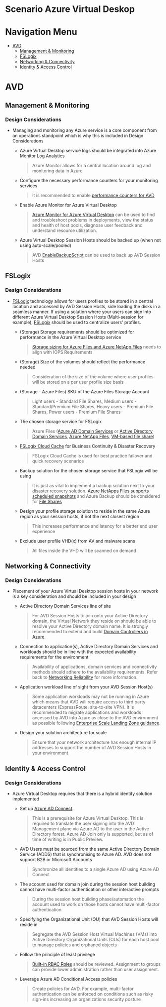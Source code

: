 # Scenario Azure Virtual Deskop

# Navigation Menu

  - [AVD](#AVD)
    - [Management &amp; Monitoring](#Management--Monitoring)
    - [FSLogix](#FSLogix)
    - [Networking &amp; Connectivity](#Networking--Connectivity)
    - [Identity &amp; Access Control](#Identity--Access-Control)
# AVD
        
## Management &amp; Monitoring
### Design Considerations
* Managing and monitoring any Azure service is a core component from an operations standpoint which is why this is included in Design Considerations
  - Azure Virtual Desktop service logs should be integrated into Azure Monitor Log Analytics
    > Azure Monitor allows for a central location around log and monitoring data in Azure
                                
                            
  - Configure the necessary performance counters for your monitoring services
    > It is recommended to enable [performance counters for AVD](https://docs.microsoft.com/azure/virtual-desktop/azure-monitor#set-up-performance-counters)
                                
                            
  - Enable Azure Monitor for Azure Virtual Desktop
    > [Azure Monitor for Azure Virtual Desktop](https://docs.microsoft.com/azure/virtual-desktop/azure-monitor) can be used to find and troubleshoot problems in deployments, view the status and health of host pools, diagnose user feedback and understand resource utilization.
                                
                            
  - Azure Virtual Desktop Session Hosts should be backed up (when not using auto-scale/pooled)
    > AVD [EnableBackupScript](https://github.com/Azure/RDS-Templates/tree/master/EnableBackupScript) can be used to back up AVD Session Hosts
                                
                            
## FSLogix
### Design Considerations
* [FSLogix](https://docs.microsoft.com/en-us/azure/architecture/example-scenario/wvd/windows-virtual-desktop-fslogix) technology allows for users profiles to be stored in a central location and accessed by AVD Session Hosts, side loading the disks in a seamless manner. If using a solution where your users can sign into different Azure Virtual Desktop Session Hosts (Multi-session for example), [FSLogix](https://docs.microsoft.com/azure/architecture/example-scenario/wvd/windows-virtual-desktop-fslogix) should be used to centralize users&#39; profiles.
  - (Storage) Storage requirements should be optimized for performance in the Azure Virtual Desktop service
    > [Storage sizing for Azure Files and Azure NetApp Files](https://docs.microsoft.com/azure/architecture/example-scenario/wvd/windows-virtual-desktop-fslogix#performance-requirements) needs to align with IOPS Requirements
                                
                            
  - (Storage) Size of the volumes should reflect the performance needed
    > Consideration of the size of the volume where user profiles will be stored on a per user profile size basis
                                
                            
  - (Storage - Azure Files) SKU of the Azure Files Storage Account
    > Light users - Standard File Shares, Medium users - Standard/Premium File Shares, Heavy users - Premium File Shares, Power users - Premium File Shares
                                
                            
  - The chosen storage service for FSLogix
    > Azure Files ([Azure AD Domain Services](https://docs.microsoft.com/azure/virtual-desktop/create-profile-container-adds) or [Active Directory Domain Services](https://docs.microsoft.com/azure/virtual-desktop/create-file-share), [Azure NetApp Files](https://docs.microsoft.com/azure/virtual-desktop/create-fslogix-profile-container), [VM-based file share](https://docs.microsoft.com/azure/virtual-desktop/create-host-pools-user-profile))
                                
                            
  - [FSLogix Cloud Cache](https://docs.microsoft.com/en-us/fslogix/cloud-cache-resiliency-availability-cncpt) for Business Continuity &amp; Disaster Recovery
    > FSLogix Cloud Cache is used for best practice failover and quick recovery scenarios
                                
                            
  - Backup solution for the chosen storage service that FSLogix will be using
    > It is just as vital to implement a backup solution next to your disaster recovery solution. [Azure NetApps Files supports scheduled snapshots](https://docs.microsoft.com/azure/azure-netapp-files/azure-netapp-files-manage-snapshots) and Azure Backup should be considered for [File Shares](https://docs.microsoft.com/azure/backup/azure-file-share-backup-overview)
                                
                            
  - Design your profile storage solution to reside in the same Azure region as your session hosts, if not the next closest region
    > This increases performance and latency for a better end user experience
                                
                            
  - Exclude user profile VHD(x) from AV and malware scans
    > All files inside the VHD will be scanned on demand
                                
                            
## Networking &amp; Connectivity
### Design Considerations
* Placement of your Azure Virtual Desktop session hosts in your network is a key consideration and should be included in your design
  - Active Directory Domain Services line of site
    > For AVD Session Hosts to join onto your Active Directory domain, the Virtual Network they reside on should be able to resolve your Active Directory domain name. It is strongly recommended to extend and build [Domain Controllers in Azure](https://docs.microsoft.com/azure/architecture/reference-architectures/identity/adds-extend-domain).
                                
                            
  - Connection to application(s), Active Directory Domain Services and workloads should be in line with the expected availability requirements for the environment
    > Availability of applications, domain services and connectivity methods should adhere to the availability requirements. Refer back to [Networking Reliability](https://github.com/Azure/WellArchitected-Assessment/blob/main/assessments/reliability/application.md#networking--connectivity) for more information.
                                
                            
  - Application workload line of sight from your AVD Session Host(s)
    > Some application workloads may not be running in Azure which means that AVD will require access to third party datacenters (ExpressRoute, site-to-site VPN). It is recommended to migrate applications and workloads accessed by AVD into Azure as close to the AVD environment as possible following [Enterprise Scale Landing Zone guidance](https://docs.microsoft.com/azure/cloud-adoption-framework/ready/landing-zone/).
                                
                            
  - Design your solution architecture for scale
    > Ensure that your network architecture has enough internal IP addresses to support the number of AVD Session Hosts in your environment
                                
                            
## Identity &amp; Access Control
### Design Considerations
* Azure Virtual Desktop requires that there is a hybrid identity solution implemented
  - Set up [Azure AD Connect](https://docs.microsoft.com/azure/active-directory/hybrid/whatis-azure-ad-connect).
    > This is a prerequisite for Azure Virtual Desktop. This is required to translate the user signing into the AVD Management plane via Azure AD to the user in the Active Directory forest. Azure AD Join only is supported, but as of time of writing is in Public Preview.
                                
                            
  - AVD Users must be sourced from the same Active Directory Domain Service (ADDS) that is synchronising to Azure AD. AVD does not support B2B or Microsoft Accounts
    > Synchronize all identities to a single Azure AD using Azure AD Connect
                                
                            
  - The account used for domain join during the session host building cannot have multi-factor authentication or other interactive prompts
    > During the session host building phase/automation the account used to work on those hosts cannot have multi-factor authentication
                                
                            
  - Specifying the Organizational Unit (OU) that AVD Session Hosts will reside in
    > Segregate the AVD Session Host Virtual Machines (VMs) into Active Directory Organizational Units (OUs) for each host pool to manage policies and orphaned objects
                                
                            
  - Follow the principle of least privilege
    > [Built-in RBAC Roles](https://docs.microsoft.com/azure/virtual-desktop/rbac) should be reviewed. Assignment to groups can provide lower administration rather than user assignment.
                                
                            
  - Leverage Azure AD Conditional Access policies
    > Create policies for AVD. For example, multi-factor authentication can be enforced on conditions such as risky sign-ins increasing an organizations security posture
                                
                            